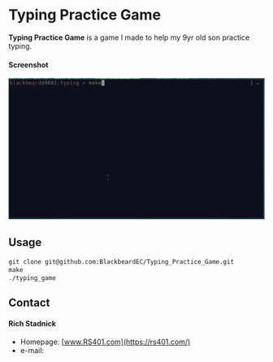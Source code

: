 Typing Practice Game
======
**Typing Practice Game** is a game I made to help my 9yr old son practice typing.

#### Screenshot
![Screenshot](https://raw.githubusercontent.com/BlackbeardEC/Typing_Practice_Game/master/out.gif "screenshot")

## Usage
```
git clone git@github.com:BlackbeardEC/Typing_Practice_Game.git
make
./typing_game
```


## Contact
#### Rich Stadnick
* Homepage: [www.RS401.com](https://rs401.com/)
* e-mail:
<!-- * Twitter: [@twitterhandle](https://twitter.com/twitterhandle "twitterhandle on twitter") -->

<!-- [![Flattr this git repo](http://api.flattr.com/button/flattr-badge-large.png)](https://flattr.com/submit/auto?user_id=username&url=https://github.com/username/sw-name&title=sw-name&language=&tags=github&category=software) -->

